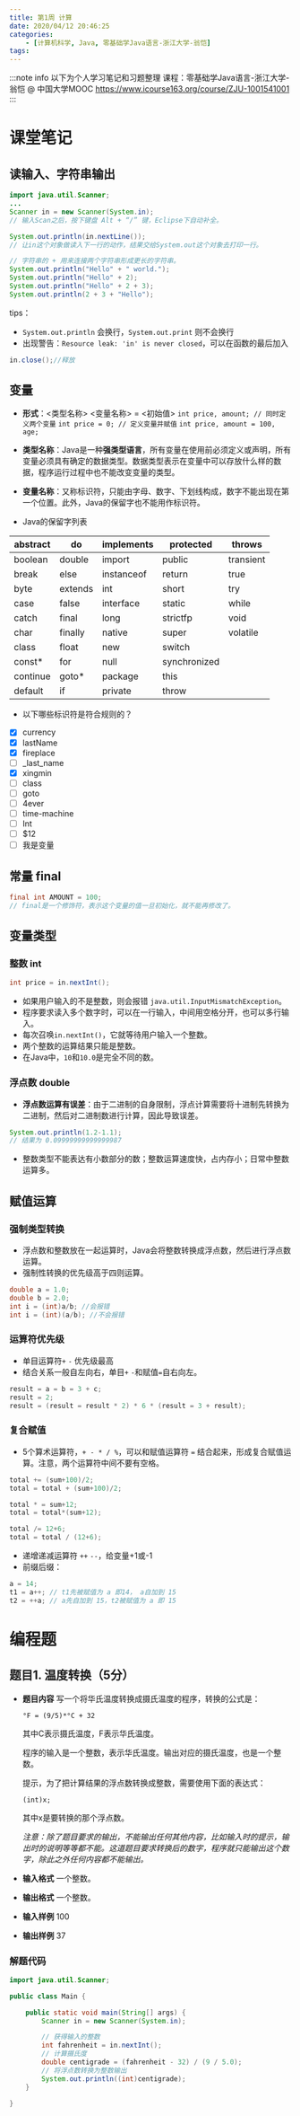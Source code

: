 ```yaml
---
title: 第1周 计算
date: 2020/04/12 20:46:25
categories:
    - [计算机科学, Java, 零基础学Java语言-浙江大学-翁恺]
tags:
---
```


:::note info
以下为个人学习笔记和习题整理
课程：零基础学Java语言-浙江大学-翁恺 @ 中国大学MOOC
https://www.icourse163.org/course/ZJU-1001541001
:::

# 课堂笔记

## 读输入、字符串输出

```java scanner
import java.util.Scanner;
...
Scanner in = new Scanner(System.in);
// 输入Scan之后，按下键盘 Alt + “/” 键，Eclipse下自动补全。

System.out.println(in.nextLine());
// 让in这个对象做读入下一行的动作，结果交给System.out这个对象去打印一行。

// 字符串的 + 用来连接两个字符串形成更长的字符串。
System.out.println("Hello" + " world.");
System.out.println("Hello" + 2);
System.out.println("Hello" + 2 + 3);
System.out.println(2 + 3 + "Hello");
```

tips：

-   `System.out.println` 会换行，`System.out.print` 则不会换行
-   出现警告：`Resource leak: 'in' is never closed`，可以在函数的最后加入

```java
in.close();//释放
```

## 变量

-   **形式**：<类型名称> <变量名称> = <初始值>
    `int price, amount; // 同时定义两个变量`
    `int price = 0; // 定义变量并赋值`
    `int price, amount = 100, age;`
-   **类型名称**：Java是一种**强类型语言**，所有变量在使用前必须定义或声明，所有变量必须具有确定的数据类型。数据类型表示在变量中可以存放什么样的数据，程序运行过程中也不能改变变量的类型。
-   **变量名称**：又称标识符，只能由字母、数字、下划线构成，数字不能出现在第一个位置。此外，Java的保留字也不能用作标识符。

-   Java的保留字列表

| abstract | do      | implements | protected    | throws    |
| -------- | ------- | ---------- | ------------ | --------- |
| boolean  | double  | import     | public       | transient |
| break    | else    | instanceof | return       | true      |
| byte     | extends | int        | short        | try       |
| case     | false   | interface  | static       | while     |
| catch    | final   | long       | strictfp     | void      |
| char     | finally | native     | super        | volatile  |
| class    | float   | new        | switch       |
| const\*  | for     | null       | synchronized |
| continue | goto\*  | package    | this         |
| default  | if      | private    | throw        |

-   以下哪些标识符是符合规则的？
-   [x] currency
-   [x] lastName
-   [x] fireplace
-   [ ] \_last_name
-   [x] xingmin
-   [ ] class
-   [ ] goto
-   [ ] 4ever
-   [ ] time-machine
-   [ ] Int
-   [ ] $12
-   [ ] 我是变量

## 常量 final

```java
final int AMOUNT = 100;
// final是一个修饰符，表示这个变量的值一旦初始化，就不能再修改了。
```

## 变量类型

### 整数 int

```java
int price = in.nextInt();
```

-   如果用户输入的不是整数，则会报错 `java.util.InputMismatchException`。
-   程序要求读入多个数字时，可以在一行输入，中间用空格分开，也可以多行输入。
-   每次召唤`in.nextInt()`，它就等待用户输入一个整数。
-   两个整数的运算结果只能是整数。
-   在Java中，`10`和`10.0`是完全不同的数。

### 浮点数 double

-   **浮点数运算有误差**：由于二进制的自身限制，浮点计算需要将十进制先转换为二进制，然后对二进制数进行计算，因此导致误差。

```java
System.out.println(1.2-1.1);
// 结果为 0.09999999999999987
```

-   整数类型不能表达有小数部分的数；整数运算速度快，占内存小；日常中整数运算多。

## 赋值运算

### 强制类型转换

-   浮点数和整数放在一起运算时，Java会将整数转换成浮点数，然后进行浮点数运算。
-   强制性转换的优先级高于四则运算。

```java
double a = 1.0;
double b = 2.0;
int i = (int)a/b; //会报错
int i = (int)(a/b); //不会报错
```

### 运算符优先级

-   单目运算符`+` `-` 优先级最高
-   结合关系一般自左向右，单目`+` `-`和赋值`=`自右向左。

```java
result = a = b = 3 + c;
result = 2;
result = (result = result * 2) * 6 * (result = 3 + result);
```

### 复合赋值

-   5个算术运算符，`+ - * / %`，可以和赋值运算符 `=` 结合起来，形成复合赋值运算。注意，两个运算符中间不要有空格。

```java
total += (sum+100)/2;
total = total + (sum+100)/2;

total * = sum+12;
total = total*(sum+12);

total /= 12+6;
total = total / (12+6);
```

-   递增递减运算符 `++` `--`，给变量+1或-1
-   前缀后缀：

```java
a = 14;
t1 = a++; // t1先被赋值为 a 即14， a自加到 15
t2 = ++a; // a先自加到 15，t2被赋值为 a 即 15
```

# 编程题

## 题目1. 温度转换（5分）

-   **题目内容**
    写一个将华氏温度转换成摄氏温度的程序，转换的公式是：

    `°F = (9/5)*°C + 32`

    其中C表示摄氏温度，F表示华氏温度。

    程序的输入是一个整数，表示华氏温度。输出对应的摄氏温度，也是一个整数。

    提示，为了把计算结果的浮点数转换成整数，需要使用下面的表达式：

    `(int)x;`

    其中x是要转换的那个浮点数。

    _注意：除了题目要求的输出，不能输出任何其他内容，比如输入时的提示，输出时的说明等等都不能。这道题目要求转换后的数字，程序就只能输出这个数字，除此之外任何内容都不能输出。_

-   **输入格式**
    一个整数。
-   **输出格式**
    一个整数。
-   **输入样例**
    100
-   **输出样例**
    37

### 解题代码

```java
import java.util.Scanner;

public class Main {

	public static void main(String[] args) {
		Scanner in = new Scanner(System.in);

		// 获得输入的整数
		int fahrenheit = in.nextInt();
		// 计算摄氏度
		double centigrade = (fahrenheit - 32) / (9 / 5.0);
		// 将浮点数转换为整数输出
		System.out.println((int)centigrade);
	}

}
```
